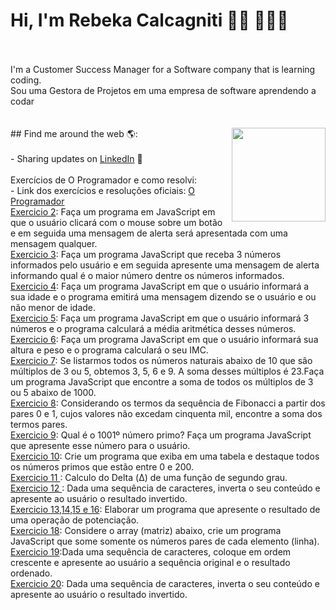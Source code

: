 # Hi, I'm Rebeka Calcagniti 👋🏾 👩🏾‍💻
<br>
<br>
I'm a Customer Success Manager for a Software company that is learning coding.<br>
Sou uma Gestora de Projetos em uma empresa de software aprendendo a codar<br>
<br>
<br>
## Find me around the web 🌎: <a href="https://www.linkedin.com/in/rebeka-calcagniti-308820116/"><img align="right" width="150" height="150" src="https://www.linkedin.com/in/rebeka-calcagniti-308820116/"></a>
<br>
<br>
- Sharing updates on <a href="https://www.linkedin.com/in/rebeka-calcagniti-308820116/">LinkedIn</a> 💼
<br>
<br>
Exercícios de O Programador e como resolvi:<br>
- Link dos exercícios e resoluções oficiais: <a href="https://oprogramador.bsb.br/aprenderjs_exercicios.php"> O Programador </a><br>
  <a href="https://github.com/rcalcagniti/estudandocodigo/blob/main/JavaScript/Exercicios%20O%20Programador/exercicio%202.html">Exercicio 2</a>: Faça um programa em JavaScript em que o usuário clicará com o mouse sobre um botão e em seguida uma mensagem de alerta será apresentada com uma mensagem qualquer.<br>
  <a href="https://github.com/rcalcagniti/estudandocodigo/blob/main/JavaScript/Exercicios%20O%20Programador/exercicio%203.html">Exercicio 3</a>: Faça um programa JavaScript que receba 3 números informados pelo usuário e em seguida apresente uma mensagem de alerta informando qual é o maior número dentre os números informados.<br>
  <a href="https://github.com/rcalcagniti/estudandocodigo/blob/main/JavaScript/Exercicios%20O%20Programador/exercicio%204.html">Exercicio 4</a>: Faça um programa JavaScript em que o usuário informará a sua idade e o programa emitirá uma mensagem dizendo se o usuário e ou não menor de idade.<br>
  <a href="https://github.com/rcalcagniti/estudandocodigo/blob/main/JavaScript/Exercicios%20O%20Programador/Exercicio%205.html">Exercicio 5</a>: Faça um programa JavaScript em que o usuário informará 3 números e o programa calculará a média aritmética desses números.<br>
  <a href="https://github.com/rcalcagniti/estudandocodigo/blob/main/JavaScript/Exercicios%20O%20Programador/Exercicio%206.html">Exercicio 6</a>: Faça um programa JavaScript em que o usuário informará sua altura e peso e o programa calculará o seu IMC.<br>
  <a href="https://github.com/rcalcagniti/estudandocodigo/blob/main/JavaScript/Exercicios%20O%20Programador/Exercicio%207.html">Exercicio 7</a>: Se listarmos todos os números naturais abaixo de 10 que são múltiplos de 3 ou 5, obtemos 3, 5, 6 e 9. A soma desses múltiplos é 23.Faça um programa JavaScript que encontre a soma de todos os múltiplos de 3 ou 5 abaixo de 1000.<br>
  <a href="https://github.com/rcalcagniti/estudandocodigo/blob/main/JavaScript/Exercicios%20O%20Programador/Exercicio%208.html">Exercicio 8</a>: Considerando os termos da sequência de Fibonacci a partir dos pares 0 e 1, cujos valores não excedam cinquenta mil, encontre a soma dos termos pares.<br>
  <a href="https://github.com/rcalcagniti/estudandocodigo/blob/main/JavaScript/Exercicios%20O%20Programador/Exercicio%209.html">Exercicio 9</a>: Qual é o 1001º número primo? Faça um programa JavaScript que apresente esse número para o usuário.<br>
  <a href="https://github.com/rcalcagniti/estudandocodigo/blob/main/JavaScript/Exercicios%20O%20Programador/Exercicio%2010.html">Exercicio 10</a>: Crie um programa que exiba em uma tabela e destaque todos os números primos que estão entre 0 e 200.<br>
  <a href="https://github.com/rcalcagniti/estudandocodigo/blob/main/JavaScript/Exercicios%20O%20Programador/Exercicio%2011.html">Exercicio 11 </a>: Calculo do Delta (Δ) de uma função de segundo grau.<br>
  <a href="https://github.com/rcalcagniti/estudandocodigo/blob/main/JavaScript/Exercicios%20O%20Programador/Exercicio%2012.html">Exercicio 12 </a>: Dada uma sequência de caracteres, inverta o seu conteúdo e apresente ao usuário o resultado invertido.<br>
  <a href="https://github.com/rcalcagniti/estudandocodigo/blob/main/JavaScript/Exercicios%20O%20Programador/Exercicio%2013%2014%2015.html">Exercicio 13,14,15 e 16</a>: Elaborar um programa que apresente o resultado de uma operação de potenciação.<br>
  <a href="https://github.com/rcalcagniti/estudandocodigo/blob/main/JavaScript/Exercicios%20O%20Programador/Exercicio%2018.html">Exercicio 18</a>: Considere o array (matriz) abaixo, crie um programa JavaScript que some somente os números pares de cada elemento (linha).<br>
  <a href="https://github.com/rcalcagniti/estudandocodigo/blob/main/JavaScript/Exercicios%20O%20Programador/Exercicio%2019.html">Exercicio 19</a>:Dada uma sequência de caracteres, coloque em ordem crescente e apresente ao usuário a sequência original e o resultado ordenado.<br>
  <a href="https://github.com/rcalcagniti/estudandocodigo/blob/main/JavaScript/Exercicios%20O%20Programador/Exercicio%2020.html">Exercicio 20</a>: Dada uma sequência de caracteres, inverta o seu conteúdo e apresente ao usuário o resultado invertido.<br>
  <br>
